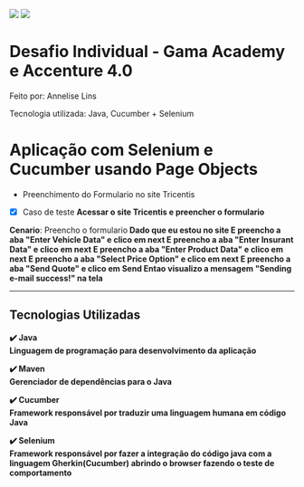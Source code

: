 
![](https://img.shields.io/badge/cucumber-v.0.0.1-yellow.svg)
![](https://img.shields.io/badge/selenium-v.3.141.59-green.svg)

# Desafio Individual - Gama Academy e Accenture 4.0

Feito por: Annelise Lins

Tecnologia utilizada: Java, Cucumber + Selenium

# Aplicação com Selenium e Cucumber usando Page Objects
 - Preenchimento do Formulario no site Tricentis

 - [x] Caso de teste
    <b>Acessar o site Tricentis e preencher o formulario</b><br>

**Cenario**: Preencho o formulario<b>
Dado que eu estou no site<b>
E preencho a aba "Enter Vehicle Data" e clico em next<b>
E preencho a aba "Enter Insurant Data" e clico em next<b>
E preencho a aba "Enter Product Data" e clico em next<b>
E preencho a aba "Select Price Option" e clico em next<b>
E preencho a aba "Send Quote" e clico em Send<b>
Entao visualizo a mensagem "Sending e-mail success!" na tela<b>

--------------------------------------------------------------------
## Tecnologias Utilizadas

:heavy_check_mark: <b>Java</b><br>
Linguagem de programação para desenvolvimento da aplicação<br>

:heavy_check_mark: <b>Maven</b><br>
Gerenciador de dependências para o Java<br>

:heavy_check_mark: <b>Cucumber</b><br>
Framework responsável por traduzir uma linguagem humana em código Java<br>

:heavy_check_mark: <b>Selenium</b><br>
Framework responsável por fazer a integração do código java com a linguagem Gherkin(Cucumber) abrindo o browser fazendo o teste de comportamento<br>


